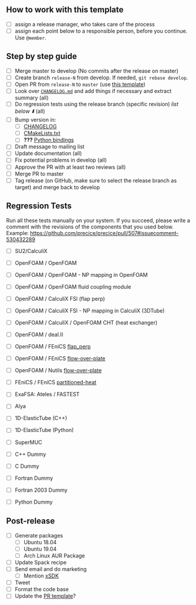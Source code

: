 ## How to work with this template

* [ ] assign a release manager, who takes care of the process
* [ ] assign each point below to a responsible person, before you continue. Use `@member`.

## Step by step guide
* [ ] Merge master to develop (No commits after the release on master)
* [ ] Create branch `release-N` from develop. If needed, `git rebase develop`.
* [ ] Open PR from `release-N` to `master` (use [this template](https://github.com/precice/precice/blob/add_PR_template/.github/PULL_REQUEST_TEMPLATE/release_pull_request_template.md))
* [ ] Look over [`CHANGELOG.md`](https://github.com/precice/precice/blob/develop/CHANGELOG.md) and add things if necessary and extract summary (all)
* [ ] Do regression tests using the release branch (specific revision) _list below :arrow_down:_ (all)
* [ ] Bump version in:
   * [ ] [CHANGELOG](https://github.com/precice/precice/blob/develop/CHANGELOG.md)
   * [ ] [CMakeLists.txt](https://github.com/precice/precice/blob/develop/CMakeLists.txt)
   * [ ] **???** [Python bindings](https://github.com/precice/python-bindings) 
* [ ] Draft message to mailing list
* [ ] Update documentation (all)
* [ ] Fix potential problems in develop (all)
* [ ] Approve the PR with at least two reviews (all)
* [ ] Merge PR to master 
* [ ] Tag release (on GitHub, make sure to select the release branch as target) and merge back to develop

## Regression Tests

Run all these tests manually on your system. If you succeed, please write a comment with the revisions of the components that you used below. Example: https://github.com/precice/precice/pull/507#issuecomment-530432289

* [ ] SU2/CalculiX
* [ ] OpenFOAM / OpenFOAM
* [ ] OpenFOAM / OpenFOAM - NP mapping in OpenFOAM
* [ ] OpenFOAM / OpenFOAM fluid coupling module 
* [ ] OpenFOAM / CalculiX FSI (flap perp)
* [ ] OpenFOAM / CalculiX FSI - NP mapping in CalculiX (3DTube)
* [ ] OpenFOAM / CalculiX / OpenFOAM CHT (heat exchanger)
* [ ] OpenFOAM / deal.II
* [ ] OpenFOAM / FEniCS [flap_perp](https://github.com/precice/tutorials/tree/master/FSI/flap_perp/OpenFOAM-FEniCS)
* [ ] OpenFOAM / FEniCS [flow-over-plate](https://github.com/precice/tutorials/tree/master/CHT/flow-over-plate/buoyantPimpleFoam-fenics)
* [ ] OpenFOAM / Nutils [flow-over-plate](https://github.com/precice/tutorials/tree/master/CHT/flow-over-plate/buoyantPimpleFoam-nutils)
* [ ] FEniCS / FEniCS [partitioned-heat](https://github.com/precice/tutorials/tree/master/HT/partitioned-heat/fenics-fenics)
* [ ] ExaFSA: Ateles / FASTEST
* [ ] Alya
* [ ] 1D-ElasticTube (C++)
* [ ] 1D-ElasticTube (Python)
* [ ] SuperMUC
* [ ] C++ Dummy
* [ ] C Dummy
* [ ] Fortran Dummy
* [ ] Fortran 2003 Dummy
* [ ] Python Dummy


## Post-release
* [ ] Generate packages
   * [ ] Ubuntu 18.04
   * [ ] Ubuntu 19.04
   * [ ] Arch Linux AUR Package
* [ ] Update Spack recipe
* [ ] Send email and do marketing
   * [ ] Mention [xSDK](https://github.com/xsdk-project/xsdk-policy-compatibility/blob/master/precice-policy-compatibility.md)
* [ ] Tweet
* [ ] Format the code base
* [ ] Update the [PR template](https://github.com/precice/precice/blob/add_PR_template/.github/PULL_REQUEST_TEMPLATE/release_pull_request_template.md)?
